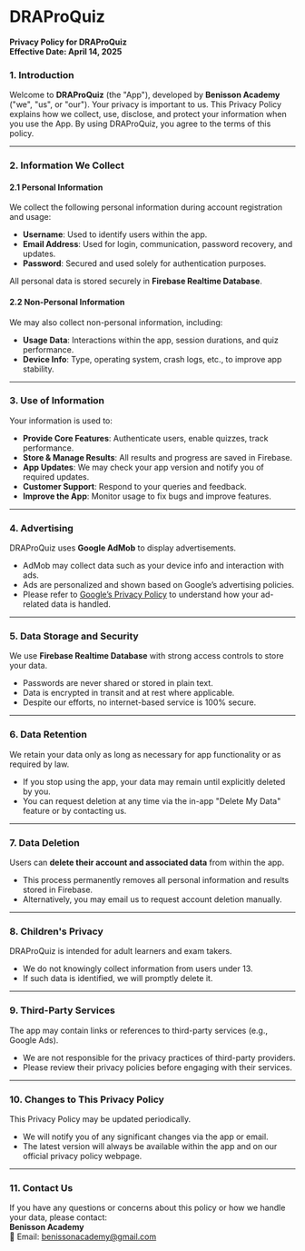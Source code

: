 # DRAProQuiz

**Privacy Policy for DRAProQuiz**  
**Effective Date: April 14, 2025**

### 1. Introduction  
Welcome to **DRAProQuiz** (the "App"), developed by **Benisson Academy** ("we", "us", or "our"). Your privacy is important to us. This Privacy Policy explains how we collect, use, disclose, and protect your information when you use the App. By using DRAProQuiz, you agree to the terms of this policy.

---

### 2. Information We Collect  

#### 2.1 Personal Information  
We collect the following personal information during account registration and usage:  
- **Username**: Used to identify users within the app.  
- **Email Address**: Used for login, communication, password recovery, and updates.  
- **Password**: Secured and used solely for authentication purposes.

All personal data is stored securely in **Firebase Realtime Database**.

#### 2.2 Non-Personal Information  
We may also collect non-personal information, including:  
- **Usage Data**: Interactions within the app, session durations, and quiz performance.  
- **Device Info**: Type, operating system, crash logs, etc., to improve app stability.

---

### 3. Use of Information  
Your information is used to:  
- **Provide Core Features**: Authenticate users, enable quizzes, track performance.  
- **Store & Manage Results**: All results and progress are saved in Firebase.  
- **App Updates**: We may check your app version and notify you of required updates.  
- **Customer Support**: Respond to your queries and feedback.  
- **Improve the App**: Monitor usage to fix bugs and improve features.

---

### 4. Advertising  
DRAProQuiz uses **Google AdMob** to display advertisements.  
- AdMob may collect data such as your device info and interaction with ads.  
- Ads are personalized and shown based on Google’s advertising policies.  
- Please refer to [Google’s Privacy Policy](https://policies.google.com/privacy) to understand how your ad-related data is handled.

---

### 5. Data Storage and Security  
We use **Firebase Realtime Database** with strong access controls to store your data.  
- Passwords are never shared or stored in plain text.  
- Data is encrypted in transit and at rest where applicable.  
- Despite our efforts, no internet-based service is 100% secure.

---

### 6. Data Retention  
We retain your data only as long as necessary for app functionality or as required by law.  
- If you stop using the app, your data may remain until explicitly deleted by you.  
- You can request deletion at any time via the in-app "Delete My Data" feature or by contacting us.

---

### 7. Data Deletion  
Users can **delete their account and associated data** from within the app.  
- This process permanently removes all personal information and results stored in Firebase.  
- Alternatively, you may email us to request account deletion manually.

---

### 8. Children's Privacy  
DRAProQuiz is intended for adult learners and exam takers.  
- We do not knowingly collect information from users under 13.  
- If such data is identified, we will promptly delete it.

---

### 9. Third-Party Services  
The app may contain links or references to third-party services (e.g., Google Ads).  
- We are not responsible for the privacy practices of third-party providers.  
- Please review their privacy policies before engaging with their services.

---

### 10. Changes to This Privacy Policy  
This Privacy Policy may be updated periodically.  
- We will notify you of any significant changes via the app or email.  
- The latest version will always be available within the app and on our official privacy policy webpage.

---

### 11. Contact Us  
If you have any questions or concerns about this policy or how we handle your data, please contact:  
**Benisson Academy**  
📧 Email: benissonacademy@gmail.com  

